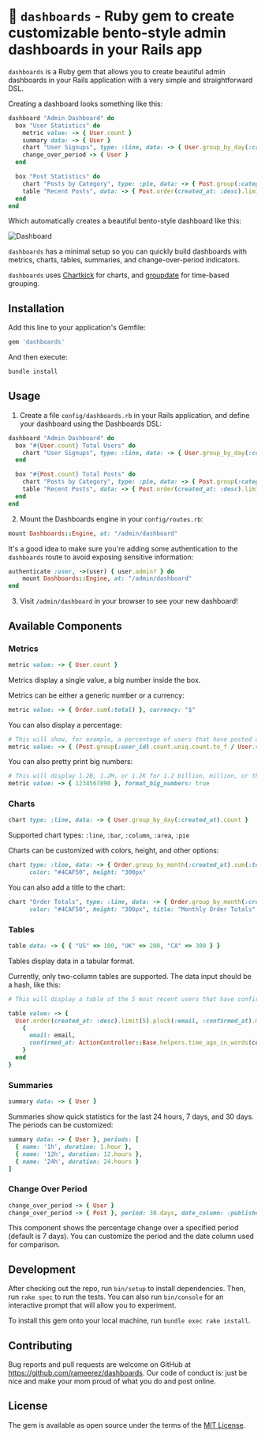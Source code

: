 # 🍱 `dashboards` - Ruby gem to create customizable bento-style admin dashboards in your Rails app

`dashboards` is a Ruby gem that allows you to create beautiful admin dashboards in your Rails application with a very simple and straightforward DSL.

Creating a dashboard looks something like this:
```ruby
dashboard "Admin Dashboard" do
  box "User Statistics" do
    metric value: -> { User.count }
    summary data: -> { User }
    chart "User Signups", type: :line, data: -> { User.group_by_day(:created_at).count }
    change_over_period -> { User }
  end

  box "Post Statistics" do
    chart "Posts by Category", type: :pie, data: -> { Post.group(:category).count }
    table "Recent Posts", data: -> { Post.order(created_at: :desc).limit(5) }
  end
end
```

Which automatically creates a beautiful bento-style dashboard like this:

![Dashboard](https://via.placeholder.com/150)

`dashboards` has a minimal setup so you can quickly build dashboards with metrics, charts, tables, summaries, and change-over-period indicators.

`dashboards` uses [Chartkick](https://github.com/ankane/chartkick) for charts, and [groupdate](https://github.com/ankane/groupdate) for time-based grouping.

## Installation

Add this line to your application's Gemfile:
```ruby
gem 'dashboards'
```

And then execute:
```bash
bundle install
```

## Usage

1. Create a file `config/dashboards.rb` in your Rails application, and define your dashboard using the Dashboards DSL:
```ruby
dashboard "Admin Dashboard" do
  box "#{User.count} Total Users" do
    chart "User Signups", type: :line, data: -> { User.group_by_day(:created_at).count }
  end

  box "#{Post.count} Total Posts" do
    chart "Posts by Category", type: :pie, data: -> { Post.group(:category).count }
    table "Recent Posts", data: -> { Post.order(created_at: :desc).limit(5) }
  end
end
```

2. Mount the Dashboards engine in your `config/routes.rb`:
```ruby
mount Dashboards::Engine, at: "/admin/dashboard"
```

It's a good idea to make sure you're adding some authentication to the `dashboards` route to avoid exposing sensitive information:
```ruby
authenticate :user, ->(user) { user.admin? } do
    mount Dashboards::Engine, at: "/admin/dashboard"
end
```

3. Visit `/admin/dashboard` in your browser to see your new dashboard!

## Available Components

### Metrics

```ruby
metric value: -> { User.count }
```

Metrics display a single value, a big number inside the box.

Metrics can be either a generic number or a currency:

```ruby
metric value: -> { Order.sum(:total) }, currency: "$"
```

You can also display a percentage:

```ruby
# This will show, for example, a percentage of users that have posted at least one time.
metric value: -> { (Post.group(:user_id).count.uniq.count.to_f / User.count * 100).round(0) }, percentage: true
```

You can also pretty print big numbers:

```ruby
# This will display 1.2B, 1.2M, or 1.2K for 1.2 billion, million, or thousand.
metric value: -> { 1234567890 }, format_big_numbers: true
```

### Charts

```ruby
chart type: :line, data: -> { User.group_by_day(:created_at).count }
```

Supported chart types: `:line`, `:bar`, `:column`, `:area`, `:pie`

Charts can be customized with colors, height, and other options:

```ruby
chart type: :line, data: -> { Order.group_by_month(:created_at).sum(:total) }, 
      color: "#4CAF50", height: "300px"
```

You can also add a title to the chart:

```ruby
chart "Order Totals", type: :line, data: -> { Order.group_by_month(:created_at).sum(:total) }, 
      color: "#4CAF50", height: "300px", title: "Monthly Order Totals"
```

### Tables

```ruby
table data: -> { { "US" => 100, "UK" => 200, "CA" => 300 } }
```

Tables display data in a tabular format.

Currently, only two-column tables are supported. The data input should be a hash, like this:

```ruby
# This will display a table of the 5 most recent users that have confirmed their email address.

table value: -> {
  User.order(created_at: :desc).limit(5).pluck(:email, :confirmed_at).map do |email, confirmed_at|
    {
      email: email,
      confirmed_at: ActionController::Base.helpers.time_ago_in_words(confirmed_at) + " ago"
    }
  end
}
```

### Summaries

```ruby
summary data: -> { User }
```

Summaries show quick statistics for the last 24 hours, 7 days, and 30 days. The periods can be customized:

```ruby
summary data: -> { User }, periods: [
  { name: '1h', duration: 1.hour },
  { name: '12h', duration: 12.hours },
  { name: '24h', duration: 24.hours }
]
```

### Change Over Period

```ruby
change_over_period -> { User }
change_over_period -> { Post }, period: 30.days, date_column: :published_at
```

This component shows the percentage change over a specified period (default is 7 days). You can customize the period and the date column used for comparison.

## Development

After checking out the repo, run `bin/setup` to install dependencies. Then, run `rake spec` to run the tests. You can also run `bin/console` for an interactive prompt that will allow you to experiment.

To install this gem onto your local machine, run `bundle exec rake install`.

## Contributing

Bug reports and pull requests are welcome on GitHub at https://github.com/rameerez/dashboards. Our code of conduct is: just be nice and make your mom proud of what you do and post online.

## License

The gem is available as open source under the terms of the [MIT License](https://opensource.org/licenses/MIT).
